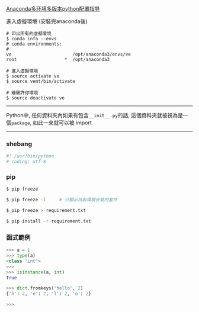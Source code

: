 
[Anaconda多环境多版本python配置指导](https://www.jianshu.com/p/d2e15200ee9b)

進入虛擬環境 (安裝完anaconda後)
```
# 印出所有的虛擬環境
$ conda info --envs
# conda environments:
#
ve                       /opt/anaconda3/envs/ve
root                  *  /opt/anaconda3

# 進入虛擬環境
$ source activate ve
$ source vemt/bin/activate

# 離開許你環境
$ source deactivate ve
```

---
Python中, 任何資料夾內如果有包含`__init__.py`的話, 這個資料夾就被視為是一個`package`, 如此一來就可以被 import


---

### shebang
```py
#! /usr/bin/python
# coding: utf-8

```

### pip
```sh
$ pip freeze

$ pip freeze -l     # 只顯示目前環境安裝的套件

$ pip freeze > requirement.txt

$ pip install -r requirement.txt
```

### 函式範例
```py
>>> a = 1
>>> type(a)
<class 'int'>
>>>
>>> isinstance(a, int)
True

>>> dict.fromkeys('hello', 2)
{'h': 2, 'e': 2, 'l': 2, 'o': 2}

>>> 
```